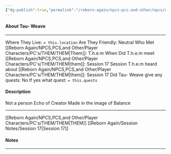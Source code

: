 ```yaml
---
{"dg-publish":true,"permalink":"/reborn-again/npcs-pcs-and-other/npcs/neutral/tau-weave/"}
---
```



#### About Tau- Weave
---
Where They Live: `= this.location`
Are They Friendly: Neutral
Who Met [[Reborn Again/NPCS,PCS,and Other/Player Characters/PC's/THEM/THEM\|Them]]: T.h.e.m
When Did T.h.e.m meet [[Reborn Again/NPCS,PCS,and Other/Player Characters/PC's/THEM/THEM\|them]]: Session 17
Session T.h.e.m heard about [[Reborn Again/NPCS,PCS,and Other/Player Characters/PC's/THEM/THEM\|them]]: Session 17
Did Tau- Weave give any quests: No
	If yes what quest: `= this.quests`


#### Description
Not a person
Echo of Creator
Made in the image of Balance

---
[[Reborn Again/NPCS,PCS,and Other/Player Characters/PC's/THEM/THEM\|THEM]]
[[Reborn Again/Session Notes/Session 17\|Session 17]]
#### Notes
---


